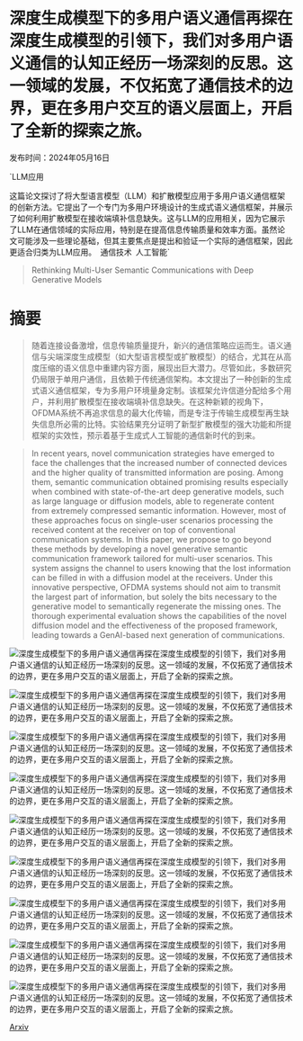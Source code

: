 # 深度生成模型下的多用户语义通信再探在深度生成模型的引领下，我们对多用户语义通信的认知正经历一场深刻的反思。这一领域的发展，不仅拓宽了通信技术的边界，更在多用户交互的语义层面上，开启了全新的探索之旅。

发布时间：2024年05月16日

`LLM应用

这篇论文探讨了将大型语言模型（LLM）和扩散模型应用于多用户语义通信框架的创新方法。它提出了一个专门为多用户环境设计的生成式语义通信框架，并展示了如何利用扩散模型在接收端填补信息缺失。这与LLM的应用相关，因为它展示了LLM在通信领域的实际应用，特别是在提高信息传输质量和效率方面。虽然论文可能涉及一些理论基础，但其主要焦点是提出和验证一个实际的通信框架，因此更适合归类为LLM应用。` `通信技术` `人工智能`

> Rethinking Multi-User Semantic Communications with Deep Generative Models

# 摘要

> 随着连接设备激增，信息传输质量提升，新兴的通信策略应运而生。语义通信与尖端深度生成模型（如大型语言模型或扩散模型）的结合，尤其在从高度压缩的语义信息中重建内容方面，展现出巨大潜力。尽管如此，多数研究仍局限于单用户通信，且依赖于传统通信架构。本文提出了一种创新的生成式语义通信框架，专为多用户环境量身定制。该框架允许信道分配给多个用户，并利用扩散模型在接收端填补信息缺失。在这种新颖的视角下，OFDMA系统不再追求信息的最大化传输，而是专注于传输生成模型再生缺失信息所必需的比特。实验结果充分证明了新型扩散模型的强大功能和所提框架的实效性，预示着基于生成式人工智能的通信新时代的到来。

> In recent years, novel communication strategies have emerged to face the challenges that the increased number of connected devices and the higher quality of transmitted information are posing. Among them, semantic communication obtained promising results especially when combined with state-of-the-art deep generative models, such as large language or diffusion models, able to regenerate content from extremely compressed semantic information. However, most of these approaches focus on single-user scenarios processing the received content at the receiver on top of conventional communication systems. In this paper, we propose to go beyond these methods by developing a novel generative semantic communication framework tailored for multi-user scenarios. This system assigns the channel to users knowing that the lost information can be filled in with a diffusion model at the receivers. Under this innovative perspective, OFDMA systems should not aim to transmit the largest part of information, but solely the bits necessary to the generative model to semantically regenerate the missing ones. The thorough experimental evaluation shows the capabilities of the novel diffusion model and the effectiveness of the proposed framework, leading towards a GenAI-based next generation of communications.

![深度生成模型下的多用户语义通信再探在深度生成模型的引领下，我们对多用户语义通信的认知正经历一场深刻的反思。这一领域的发展，不仅拓宽了通信技术的边界，更在多用户交互的语义层面上，开启了全新的探索之旅。](../../../paper_images/2405.09866/x1.png)

![深度生成模型下的多用户语义通信再探在深度生成模型的引领下，我们对多用户语义通信的认知正经历一场深刻的反思。这一领域的发展，不仅拓宽了通信技术的边界，更在多用户交互的语义层面上，开启了全新的探索之旅。](../../../paper_images/2405.09866/x2.png)

![深度生成模型下的多用户语义通信再探在深度生成模型的引领下，我们对多用户语义通信的认知正经历一场深刻的反思。这一领域的发展，不仅拓宽了通信技术的边界，更在多用户交互的语义层面上，开启了全新的探索之旅。](../../../paper_images/2405.09866/x3.png)

![深度生成模型下的多用户语义通信再探在深度生成模型的引领下，我们对多用户语义通信的认知正经历一场深刻的反思。这一领域的发展，不仅拓宽了通信技术的边界，更在多用户交互的语义层面上，开启了全新的探索之旅。](../../../paper_images/2405.09866/x4.png)

![深度生成模型下的多用户语义通信再探在深度生成模型的引领下，我们对多用户语义通信的认知正经历一场深刻的反思。这一领域的发展，不仅拓宽了通信技术的边界，更在多用户交互的语义层面上，开启了全新的探索之旅。](../../../paper_images/2405.09866/x5.png)

![深度生成模型下的多用户语义通信再探在深度生成模型的引领下，我们对多用户语义通信的认知正经历一场深刻的反思。这一领域的发展，不仅拓宽了通信技术的边界，更在多用户交互的语义层面上，开启了全新的探索之旅。](../../../paper_images/2405.09866/x6.png)

![深度生成模型下的多用户语义通信再探在深度生成模型的引领下，我们对多用户语义通信的认知正经历一场深刻的反思。这一领域的发展，不仅拓宽了通信技术的边界，更在多用户交互的语义层面上，开启了全新的探索之旅。](../../../paper_images/2405.09866/x7.png)

![深度生成模型下的多用户语义通信再探在深度生成模型的引领下，我们对多用户语义通信的认知正经历一场深刻的反思。这一领域的发展，不仅拓宽了通信技术的边界，更在多用户交互的语义层面上，开启了全新的探索之旅。](../../../paper_images/2405.09866/x8.png)

![深度生成模型下的多用户语义通信再探在深度生成模型的引领下，我们对多用户语义通信的认知正经历一场深刻的反思。这一领域的发展，不仅拓宽了通信技术的边界，更在多用户交互的语义层面上，开启了全新的探索之旅。](../../../paper_images/2405.09866/x9.png)

[Arxiv](https://arxiv.org/abs/2405.09866)